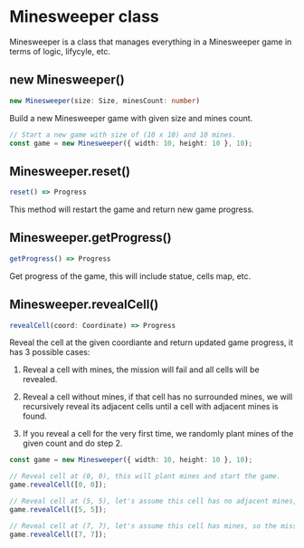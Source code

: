 # Minesweeper class

Minesweeper is a class that manages everything in a Minesweeper game in terms of logic, lifycyle, etc.

## new Minesweeper()

```typescript
new Minesweeper(size: Size, minesCount: number)
```

Build a new Minesweeper game with given size and mines count.

```typescript
// Start a new game with size of (10 x 10) and 10 mines.
const game = new Minesweeper({ width: 10, height: 10 }, 10);
```

## Minesweeper.reset()

```typescript
reset() => Progress
```

This method will restart the game and return new game progress.

## Minesweeper.getProgress()

```typescript
getProgress() => Progress
```

Get progress of the game, this will include statue, cells map, etc.

## Minesweeper.revealCell()

```typescript
revealCell(coord: Coordinate) => Progress
```

Reveal the cell at the given coordiante and return updated game progress, it has 3 possible cases:

1. Reveal a cell with mines, the mission will fail and all cells will be revealed.

2. Reveal a cell without mines, if that cell has no surrounded mines, we will recursively reveal its adjacent cells until a cell with adjacent mines is found.

3. If you reveal a cell for the very first time, we randomly plant mines of the given count and do step 2.

```typescript
const game = new Minesweeper({ width: 10, height: 10 }, 10);

// Reveal cell at (0, 0), this will plant mines and start the game.
game.revealCell([0, 0]);

// Reveal cell at (5, 5), let's assume this cell has no adjacent mines, so we keep revealing its adjacent cells.
game.revealCell([5, 5]);

// Reveal cell at (7, 7), let's assume this cell has mines, so the mission will fail and all cells will be revealed.
game.revealCell([7, 7]);
```
